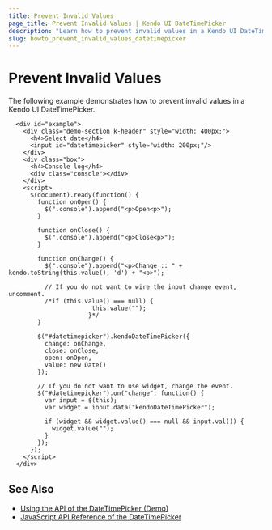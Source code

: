 ```yaml
---
title: Prevent Invalid Values
page_title: Prevent Invalid Values | Kendo UI DateTimePicker
description: "Learn how to prevent invalid values in a Kendo UI DateTimePicker widget."
slug: howto_prevent_invalid_values_datetimepicker
---
```


# Prevent Invalid Values

The following example demonstrates how to prevent invalid values in a Kendo UI DateTimePicker.

```dojo
  <div id="example">
    <div class="demo-section k-header" style="width: 400px;">
      <h4>Select date</h4>
      <input id="datetimepicker" style="width: 200px;"/>
    </div>
    <div class="box">                
      <h4>Console log</h4>
      <div class="console"></div>
    </div>
    <script>
      $(document).ready(function() {
        function onOpen() {
          $(".console").append("<p>Open<p>");
        }

        function onClose() {
          $(".console").append("<p>Close<p>");
        }

        function onChange() {
          $(".console").append("<p>Change :: " + kendo.toString(this.value(), 'd') + "<p>");

          // If you do not want to wire the input change event, uncomment.
          /*if (this.value() === null) {
                       this.value("");
                      }*/
        }

        $("#datetimepicker").kendoDateTimePicker({
          change: onChange,
          close: onClose,
          open: onOpen,
          value: new Date()
        });

        // If you do not want to use widget, change the event.
        $("#datetimepicker").on("change", function() {
          var input = $(this);
          var widget = input.data("kendoDateTimePicker");

          if (widget && widget.value() === null && input.val()) {
            widget.value("");
          }
        });
      });
    </script>            
  </div>
```

## See Also

* [Using the API of the DateTimePicker (Demo)](https://demos.telerik.com/kendo-ui/datetimepicker/api)
* [JavaScript API Reference of the DateTimePicker](/api/javascript/ui/datetimepicker)
